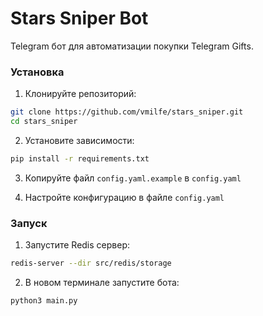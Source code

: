 # Stars Sniper Bot 

Telegram бот для автоматизации покупки Telegram Gifts.

### Установка

1. Клонируйте репозиторий:
```bash
git clone https://github.com/vmilfe/stars_sniper.git
cd stars_sniper
```

2. Установите зависимости:
```bash
pip install -r requirements.txt
```

3. Копируйте файл `config.yaml.example` в `config.yaml` 

4. Настройте конфигурацию в файле `config.yaml`

### Запуск

1. Запустите Redis сервер:
```bash
redis-server --dir src/redis/storage
```

2. В новом терминале запустите бота:
```bash
python3 main.py
```
